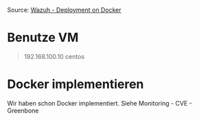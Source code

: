 Source: [Wazuh - Deployment on Docker](https://documentation.wazuh.com/current/deployment-options/docker/index.html)

# Benutze VM

> 192.168.100.10   centos

# Docker implementieren

Wir haben schon Docker implementiert. Siehe Monitoring - CVE - Greenbone

# 
